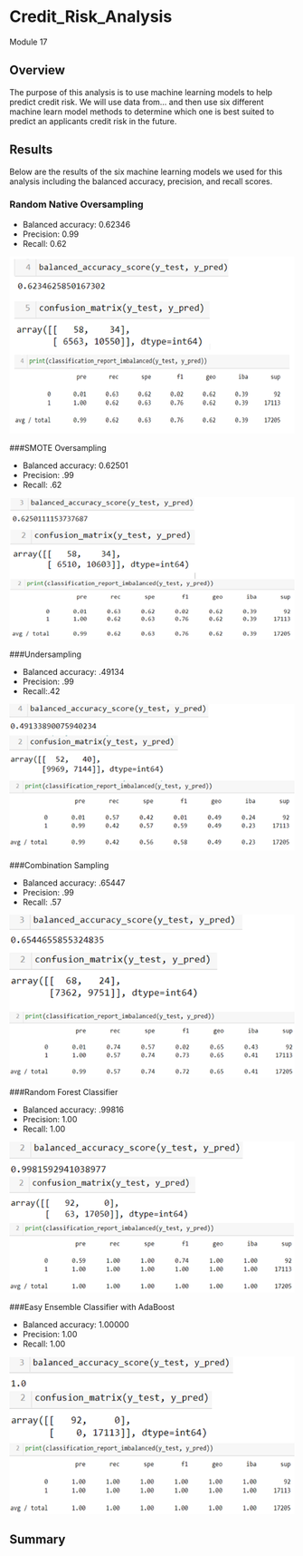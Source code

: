 # Credit_Risk_Analysis
Module 17

## Overview
The purpose of this analysis is to use machine learning models to help predict credit risk. We will use data from... and then use six different machine learn model methods to determine which one is best suited to predict an applicants credit risk in the future. 

## Results
Below are the results of the six machine learning models we used for this analysis including the balanced accuracy, precision, and recall scores.

### Random Native Oversampling

- Balanced accuracy: 0.62346
- Precision: 0.99
- Recall: 0.62

![Random Oversampling](https://github.com/sbull32/Credit_Risk_analysis/blob/main/Credit_Risk_Analysis/NaiveRandomOS.png)

###SMOTE Oversampling

- Balanced accuracy: 0.62501
- Precision: .99
- Recall: .62

![SMOTE Oversampling](https://github.com/sbull32/Credit_Risk_analysis/blob/main/Credit_Risk_Analysis/SmoteOS.png)

###Undersampling

- Balanced accuracy: .49134
- Precision: .99
- Recall:.42

![Undersampling](https://github.com/sbull32/Credit_Risk_analysis/blob/main/Credit_Risk_Analysis/US.png)

###Combination Sampling

- Balanced accuracy: .65447
- Precision: .99
- Recall: .57

![Combo Sampling](https://github.com/sbull32/Credit_Risk_analysis/blob/main/Credit_Risk_Analysis/ComboS.png)

###Random Forest Classifier

- Balanced accuracy: .99816
- Precision: 1.00
- Recall: 1.00

![BRFC](https://github.com/sbull32/Credit_Risk_analysis/blob/main/Credit_Risk_Analysis/BRFC.png)

###Easy Ensemble Classifier with AdaBoost

- Balanced accuracy: 1.00000
- Precision: 1.00
- Recall: 1.00

![EEC](https://github.com/sbull32/Credit_Risk_analysis/blob/main/Credit_Risk_Analysis/EEC.png)

## Summary




